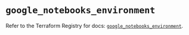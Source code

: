 # `google_notebooks_environment`

Refer to the Terraform Registry for docs: [`google_notebooks_environment`](https://registry.terraform.io/providers/hashicorp/google-beta/6.47.0/docs/resources/google_notebooks_environment).
